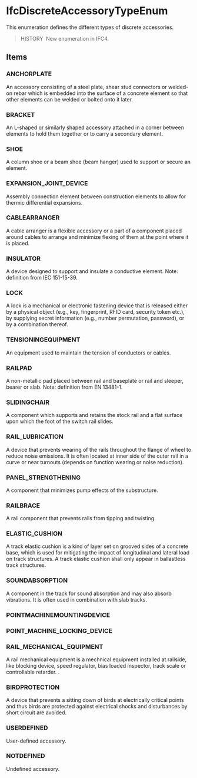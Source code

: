 # IfcDiscreteAccessoryTypeEnum

This enumeration defines the different types of discrete accessories.

> HISTORY&nbsp; New enumeration in IFC4.

## Items

### ANCHORPLATE
An accessory consisting of a steel plate, shear stud connectors or welded-on rebar which is embedded into the surface of a concrete element so that other elements can be welded or bolted onto it later.

### BRACKET
An L-shaped or similarly shaped accessory attached in a corner between elements to hold them together or to carry a secondary element.

### SHOE
A column shoe or a beam shoe (beam hanger) used to support or secure an element.

### EXPANSION_JOINT_DEVICE
Assembly connection element between construction elements to allow for thermic differential expansions.

### CABLEARRANGER
A cable arranger is a flexible accessory or a part of a component placed around cables to arrange and minimize flexing of them at the point where it is placed.

### INSULATOR
A device designed to support and insulate a conductive element.
Note: definition from IEC 151-15-39.

### LOCK
A lock is a mechanical or electronic fastening device that is released either by a physical object (e.g., key, fingerprint, RFID card, security token etc.), by supplying secret information (e.g., number permutation, password), or by a combination thereof.

### TENSIONINGEQUIPMENT
An equipment used to maintain the tension of conductors or cables.

### RAILPAD
A non-metallic pad placed between rail and baseplate or rail and sleeper, bearer or slab.
Note: definition from EN 13481-1.

### SLIDINGCHAIR
A component which supports and retains the stock rail and a flat surface upon which the foot of the switch rail slides.

### RAIL_LUBRICATION
A device that prevents wearing of the rails throughout the flange of wheel to reduce noise emissions. It is often located at inner side of the outer rail in a curve or near turnouts (depends on function wearing or noise reduction).

### PANEL_STRENGTHENING
A component that minimizes pump effects of the substructure.

### RAILBRACE
A rail component that prevents rails from tipping and twisting.

### ELASTIC_CUSHION
A track elastic cushion is a kind of layer set on grooved sides of a concrete base, which is used for mitigating the impact of longitudinal and lateral load on track structures. A track elastic cushion shall only appear in ballastless track structures.

### SOUNDABSORPTION
A component in the track for sound absorption and may also absorb vibrations. It is often used in combination with slab tracks.

### POINTMACHINEMOUNTINGDEVICE


### POINT_MACHINE_LOCKING_DEVICE


### RAIL_MECHANICAL_EQUIPMENT
A rail mechanical equipment is a mechnical equipment installed at railside, like blocking device, speed regulator, bias loaded inspector, track scale or controllable retarder.
.

### BIRDPROTECTION
A device that prevents a sitting down of birds at electrically critical points and thus birds are protected against electrical shocks and disturbances by short circuit are avoided.

### USERDEFINED
User-defined accessory.

### NOTDEFINED
Undefined accessory.
